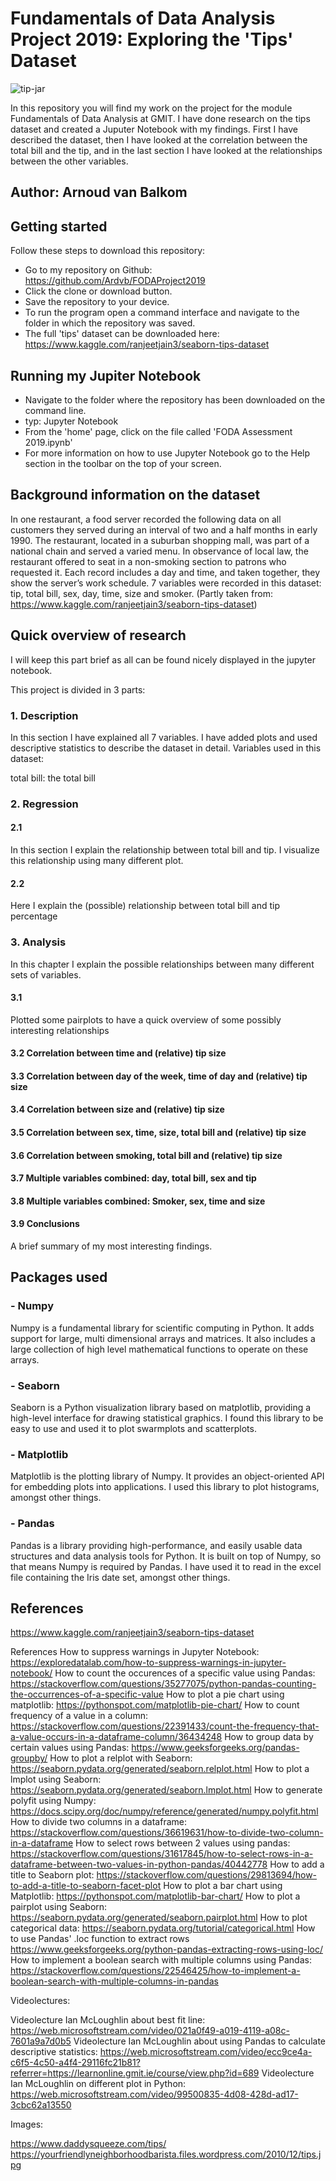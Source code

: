 # Fundamentals of Data Analysis Project 2019: Exploring the 'Tips' Dataset


![tip-jar](https://user-images.githubusercontent.com/47186083/68902310-de244e00-072f-11ea-83c9-0205dbbaf18a.jpg)

In this repository you will find my work on the project for the module Fundamentals of Data Analysis at GMIT.
I have done research on the tips dataset and created a Juputer Notebook with my findings.
First I have described the dataset, then I have looked at the correlation between the total bill and the tip, and in the last section I have looked at the relationships between the other variables.

## Author: Arnoud van Balkom



## Getting started

Follow these steps to download this repository:

- Go to my repository on Github: https://github.com/Ardvb/FODAProject2019
- Click the clone or download button.
- Save the repository to your device.
- To run the program open a command interface and navigate to the folder in which the repository was saved.
- The full 'tips' dataset can be downloaded here: https://www.kaggle.com/ranjeetjain3/seaborn-tips-dataset

## Running my Jupiter Notebook
- Navigate to the folder where the repository has been downloaded on the command line.
- typ: Jupyter Notebook
- From the 'home' page, click on the file called 'FODA Assessment 2019.ipynb'
- For more information on how to use Jupyter Notebook go to the Help section in the toolbar on the top of your screen.

## Background information on the dataset
In one restaurant, a food server recorded the following data on all customers they served during an interval of two and a half months in early 1990. The restaurant, located in a suburban shopping mall, was part of a national chain and served a varied menu. In observance of local law, the restaurant offered to seat in a non-smoking section to patrons who requested it. Each record includes a day and time, and taken together, they show the server’s work schedule. 7 variables were recorded in this dataset: tip, total bill, sex, day, time, size and smoker.  (Partly taken from: https://www.kaggle.com/ranjeetjain3/seaborn-tips-dataset)

## Quick overview of research

I will keep this part brief as all can be found nicely displayed in the jupyter notebook.


This project is divided in 3 parts:

### 1. Description

In this section I have explained all 7 variables. I have added plots and used descriptive statistics to describe the dataset in detail.
Variables used in this dataset:

total bill: the total bill 

### 2. Regression

#### 2.1
In this section I explain the relationship between total bill and tip. I visualize this relationship using many different plot.
#### 2.2 
Here I explain the (possible) relationship between total bill and tip percentage

### 3. Analysis
In this chapter I explain the possible relationships between many different sets of variables.
#### 3.1
Plotted some pairplots to have a quick overview of some possibly interesting relationships
#### 3.2 Correlation between time and (relative) tip size
#### 3.3 Correlation between day of the week, time of day and (relative) tip size
#### 3.4 Correlation between size and (relative) tip size
#### 3.5 Correlation between sex, time, size, total bill and (relative) tip size
#### 3.6 Correlation between smoking, total bill and (relative) tip size
#### 3.7 Multiple variables combined: day, total bill, sex and tip
#### 3.8 Multiple variables combined: Smoker, sex, time and size
#### 3.9 Conclusions
A brief summary of my most interesting findings.


## Packages used

### - Numpy 
Numpy is a fundamental library for scientific computing in Python. It adds support for large, multi dimensional arrays and matrices. It also includes a large collection of high level mathematical functions to operate on these arrays.
### - Seaborn
Seaborn is a Python visualization library based on matplotlib, providing a high-level interface for drawing statistical graphics. I found this library to be easy to use and used it to plot swarmplots and scatterplots.
### - Matplotlib
Matplotlib is the plotting library of Numpy. It provides an object-oriented API for embedding plots into applications. I used this library to plot histograms, amongst other things.
### - Pandas
Pandas is a library providing high-performance, and easily usable data structures and data analysis tools for Python. It is built on top of Numpy, so that means Numpy is required by Pandas. I have used it to read in the excel file containing the Iris date set, amongst other things.


## References
https://www.kaggle.com/ranjeetjain3/seaborn-tips-dataset

References
How to suppress warnings in Jupyter Notebook: https://exploredatalab.com/how-to-suppress-warnings-in-jupyter-notebook/
How to count the occurences of a specific value using Pandas: https://stackoverflow.com/questions/35277075/python-pandas-counting-the-occurrences-of-a-specific-value
How to plot a pie chart using matplotlib: https://pythonspot.com/matplotlib-pie-chart/
How to count frequency of a value in a column: https://stackoverflow.com/questions/22391433/count-the-frequency-that-a-value-occurs-in-a-dataframe-column/36434248
How to group data by certain values using Pandas: https://www.geeksforgeeks.org/pandas-groupby/
How to plot a relplot with Seaborn: https://seaborn.pydata.org/generated/seaborn.relplot.html
How to plot a lmplot using Seaborn: https://seaborn.pydata.org/generated/seaborn.lmplot.html
How to generate polyfit using Numpy: https://docs.scipy.org/doc/numpy/reference/generated/numpy.polyfit.html
How to divide two columns in a dataframe: https://stackoverflow.com/questions/36619631/how-to-divide-two-column-in-a-dataframe
How to select rows between 2 values using pandas: https://stackoverflow.com/questions/31617845/how-to-select-rows-in-a-dataframe-between-two-values-in-python-pandas/40442778
How to add a title to Seaborn plot: https://stackoverflow.com/questions/29813694/how-to-add-a-title-to-seaborn-facet-plot
How to plot a bar chart using Matplotlib: https://pythonspot.com/matplotlib-bar-chart/
How to plot a pairplot using Seaborn: https://seaborn.pydata.org/generated/seaborn.pairplot.html
How to plot categorical data: https://seaborn.pydata.org/tutorial/categorical.html
How to use Pandas' .loc function to extract rows https://www.geeksforgeeks.org/python-pandas-extracting-rows-using-loc/
How to implement a boolean search with multiple columns using Pandas: https://stackoverflow.com/questions/22546425/how-to-implement-a-boolean-search-with-multiple-columns-in-pandas

Videolectures:

Videolecture Ian McLoughlin about best fit line: https://web.microsoftstream.com/video/021a0f49-a019-4119-a08c-7601a9a7d0b5
Videolecture Ian McLoughlin about using Pandas to calculate descriptive statistics: https://web.microsoftstream.com/video/ecc9ce4a-c6f5-4c50-a4f4-29116fc21b81?referrer=https://learnonline.gmit.ie/course/view.php?id=689
Videolecture Ian McLoughlin on different plot in Python: https://web.microsoftstream.com/video/99500835-4d08-428d-ad17-3cbc62a13550

Images: 

https://www.daddysqueeze.com/tips/
https://yourfriendlyneighborhoodbarista.files.wordpress.com/2010/12/tips.jpg
